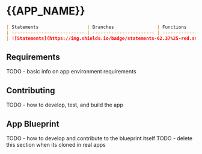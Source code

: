 # {{APP_NAME}}

```md
| Statements                  | Branches                | Functions                 | Lines             |
| --------------------------- | ----------------------- | ------------------------- | ----------------- |
| ![Statements](https://img.shields.io/badge/statements-62.37%25-red.svg?style=flat) | ![Branches](https://img.shields.io/badge/branches-74.25%25-red.svg?style=flat) | ![Functions](https://img.shields.io/badge/functions-57.44%25-red.svg?style=flat) | ![Lines](https://img.shields.io/badge/lines-62.37%25-red.svg?style=flat) |
```

## Requirements

TODO - basic info on app environment requirements

## Contributing

TODO - how to develop, test, and build the app

## App Blueprint

TODO - how to develop and contribute to the blueprint itself
TODO - delete this section when its cloned in real apps
